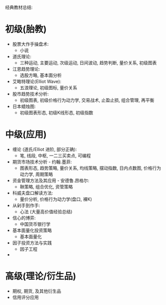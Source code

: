 经典教材总结:
# 初级(胎教)
- 股票大作手操盘术:
    - 小说
- 道氏理论:
    - 三种运动, 主要运动, 次级运动, 日间波动, 趋势判断, 量价关系, 初级图表
- 江恩趋势理论:
    - 选股方略, 基本面分析
- 艾略特理论(Elliot Wave):
    - 五浪理论, 初级图标, 量价关系
- 股市趋势技术分析:
    - 初级图表, 初级价格行为动力学, 交易战术, 止盈止损, 组合管理, 再平衡
- 日本蜡烛图:
    - 初级图表形态, 初级K线形态, 初级指数
# 中级(应用)
- 缠论 (道氏/Elliot 进阶, 部分正确):
    - 笔, 线段, 中枢, 一二三买卖点, 可编程
- 期货市场技术分析 - 约翰.墨菲:
    - 图表形态, 趋势策略, 量价关系, 均线策略, 摆动指数, 日内点数图, 价格行为动力学, 周期策略
- 资金管理方法及其应用 - 安德鲁.昂格尔:
    - 鞅策略, 组合优化, 资管策略
- 科威夫盘口解读方法:
    - 量价分析, 价格行为动力学(盘口, 裸K)
- 从剁手到作手:
    - 心法 (大量高价值经验总结)
- 信心的博弈:
    - 中国货币银行学
- 基本面量化投资策略
    - 基本面量化
- 因子投资方法与实践
    - 因子工程
- 
# 高级(理论/衍生品)
- 期权, 期货, 及其他衍生品
- 信用评分应用